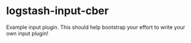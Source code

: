 # logstash-input-cber
Example input plugin. This should help bootstrap your effort to write your own input plugin!
